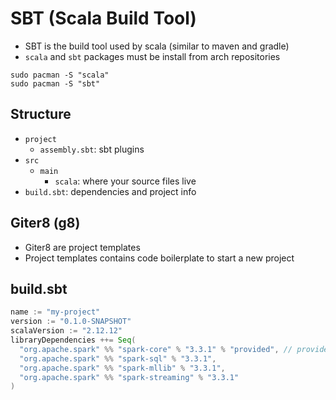 # SBT (Scala Build Tool)

- SBT is the build tool used by scala (similar to maven and gradle)
- `scala` and `sbt` packages must be install from arch repositories

```shell
sudo pacman -S "scala"
sudo pacman -S "sbt"
```

## Structure

- `project`
  - `assembly.sbt`: sbt plugins
- `src`
  - `main`
    - `scala`: where your source files live
- `build.sbt`: dependencies and project info

## Giter8 (g8)

- Giter8 are project templates
- Project templates contains code boilerplate to start a new project

## build.sbt

```scala
name := "my-project"
version := "0.1.0-SNAPSHOT"
scalaVersion := "2.12.12"
libraryDependencies ++= Seq(
  "org.apache.spark" %% "spark-core" % "3.3.1" % "provided", // provided assumes that the dependency is pre-installed in the environment (this won't be put in the jar file). Necessary to compile the code but not to generate the jars
  "org.apache.spark" %% "spark-sql" % "3.3.1",
  "org.apache.spark" %% "spark-mllib" % "3.3.1",
  "org.apache.spark" %% "spark-streaming" % "3.3.1"
)
```
